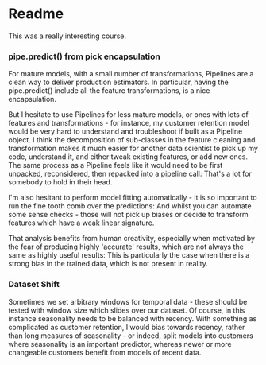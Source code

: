 # Readme
This was a really interesting course.

### pipe.predict() from pick encapsulation
For mature models, with a small number of transformations, Pipelines are a clean way to deliver production estimators. In particular, having the pipe.predict() include all the feature transformations, is a nice encapsulation.

But I hesitate to use Pipelines for less mature models, or ones with lots of features and transformations - for instance, my customer retention model would be very hard to understand and troubleshoot if built as a Pipeline object. I think the decomposition of sub-classes in the feature cleaning and transformation makes it much easier for another data scientist to pick up my code, understand it, and either tweak existing features, or add new ones. The same process as a Pipeline feels like it would need to be first unpacked, reconsidered, then repacked into a pipeline call: That's a lot for somebody to hold in their head.

I'm also hesitant to perform model fitting automatically - it is so important to run the fine tooth comb over the predictions: And whilst you can automate some sense checks - those will not pick up biases or decide to transform features which have a weak linear signature.

That analysis benefits from human creativity, especially when motivated by the fear of producing highly 'accurate' results, which are not always the same as highly useful results: This is particularly the case when there is a strong bias in the trained data, which is not present in reality.

### Dataset Shift
Sometimes we set arbitrary windows for temporal data - these should be tested with window size which slides over our dataset. Of course, in this instance seasonality needs to be balanced with recency. With something as complicated as customer retention, I would bias towards recency, rather than long measures of seasonality - or indeed, split models into customers where seasonality is an important predictor, whereas newer or more changeable customers benefit from models of recent data.
